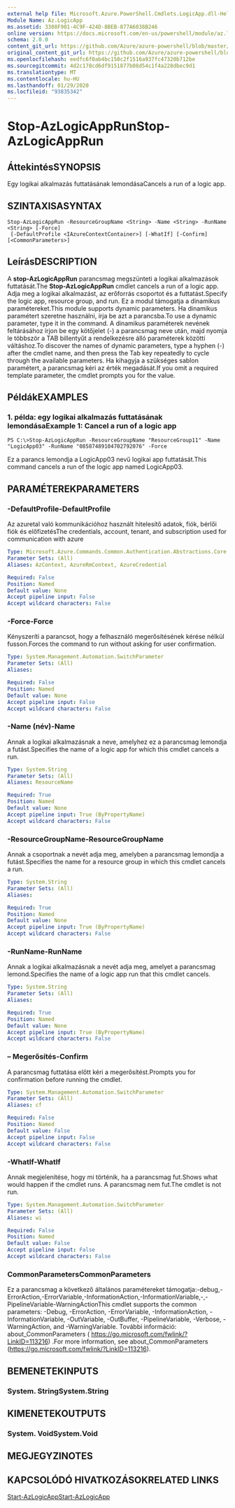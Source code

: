 ```yaml
---
external help file: Microsoft.Azure.PowerShell.Cmdlets.LogicApp.dll-Help.xml
Module Name: Az.LogicApp
ms.assetid: 3308F901-4C9F-424D-8BEB-877A6038B246
online version: https://docs.microsoft.com/en-us/powershell/module/az.logicapp/stop-azlogicapprun
schema: 2.0.0
content_git_url: https://github.com/Azure/azure-powershell/blob/master/src/LogicApp/LogicApp/help/Stop-AzLogicAppRun.md
original_content_git_url: https://github.com/Azure/azure-powershell/blob/master/src/LogicApp/LogicApp/help/Stop-AzLogicAppRun.md
ms.openlocfilehash: eedfc6f0ab4bc150c2f1516a937fc47320b712be
ms.sourcegitcommit: 4d2c178cd6df9151877b08d54c1f4a228dbec9d1
ms.translationtype: MT
ms.contentlocale: hu-HU
ms.lasthandoff: 01/29/2020
ms.locfileid: "93835342"
---
```

# <span data-ttu-id="9c87c-101">Stop-AzLogicAppRun</span><span class="sxs-lookup"><span data-stu-id="9c87c-101">Stop-AzLogicAppRun</span></span>

## <span data-ttu-id="9c87c-102">Áttekintés</span><span class="sxs-lookup"><span data-stu-id="9c87c-102">SYNOPSIS</span></span>
<span data-ttu-id="9c87c-103">Egy logikai alkalmazás futtatásának lemondása</span><span class="sxs-lookup"><span data-stu-id="9c87c-103">Cancels a run of a logic app.</span></span>

## <span data-ttu-id="9c87c-104">SZINTAXISA</span><span class="sxs-lookup"><span data-stu-id="9c87c-104">SYNTAX</span></span>

```
Stop-AzLogicAppRun -ResourceGroupName <String> -Name <String> -RunName <String> [-Force]
 [-DefaultProfile <IAzureContextContainer>] [-WhatIf] [-Confirm] [<CommonParameters>]
```

## <span data-ttu-id="9c87c-105">Leírás</span><span class="sxs-lookup"><span data-stu-id="9c87c-105">DESCRIPTION</span></span>
<span data-ttu-id="9c87c-106">A **stop-AzLogicAppRun** parancsmag megszünteti a logikai alkalmazások futtatását.</span><span class="sxs-lookup"><span data-stu-id="9c87c-106">The **Stop-AzLogicAppRun** cmdlet cancels a run of a logic app.</span></span>
<span data-ttu-id="9c87c-107">Adja meg a logikai alkalmazást, az erőforrás csoportot és a futtatást.</span><span class="sxs-lookup"><span data-stu-id="9c87c-107">Specify the logic app, resource group, and run.</span></span>
<span data-ttu-id="9c87c-108">Ez a modul támogatja a dinamikus paramétereket.</span><span class="sxs-lookup"><span data-stu-id="9c87c-108">This module supports dynamic parameters.</span></span>
<span data-ttu-id="9c87c-109">Ha dinamikus paramétert szeretne használni, írja be azt a parancsba.</span><span class="sxs-lookup"><span data-stu-id="9c87c-109">To use a dynamic parameter, type it in the command.</span></span>
<span data-ttu-id="9c87c-110">A dinamikus paraméterek nevének feltárásához írjon be egy kötőjelet (-) a parancsmag neve után, majd nyomja le többször a TAB billentyűt a rendelkezésre álló paraméterek közötti váltáshoz.</span><span class="sxs-lookup"><span data-stu-id="9c87c-110">To discover the names of dynamic parameters, type a hyphen (-) after the cmdlet name, and then press the Tab key repeatedly to cycle through the available parameters.</span></span>
<span data-ttu-id="9c87c-111">Ha kihagyja a szükséges sablon paramétert, a parancsmag kéri az érték megadását.</span><span class="sxs-lookup"><span data-stu-id="9c87c-111">If you omit a required template parameter, the cmdlet prompts you for the value.</span></span>

## <span data-ttu-id="9c87c-112">Példák</span><span class="sxs-lookup"><span data-stu-id="9c87c-112">EXAMPLES</span></span>

### <span data-ttu-id="9c87c-113">1. példa: egy logikai alkalmazás futtatásának lemondása</span><span class="sxs-lookup"><span data-stu-id="9c87c-113">Example 1: Cancel a run of a logic app</span></span>
```
PS C:\>Stop-AzLogicAppRun -ResourceGroupName "ResourceGroup11" -Name "LogicApp03" -RunName "08587489104702792076" -Force
```

<span data-ttu-id="9c87c-114">Ez a parancs lemondja a LogicApp03 nevű logikai app futtatását.</span><span class="sxs-lookup"><span data-stu-id="9c87c-114">This command cancels a run of the logic app named LogicApp03.</span></span>

## <span data-ttu-id="9c87c-115">PARAMÉTEREK</span><span class="sxs-lookup"><span data-stu-id="9c87c-115">PARAMETERS</span></span>

### <span data-ttu-id="9c87c-116">-DefaultProfile</span><span class="sxs-lookup"><span data-stu-id="9c87c-116">-DefaultProfile</span></span>
<span data-ttu-id="9c87c-117">Az azuretal való kommunikációhoz használt hitelesítő adatok, fiók, bérlői fiók és előfizetés</span><span class="sxs-lookup"><span data-stu-id="9c87c-117">The credentials, account, tenant, and subscription used for communication with azure</span></span>

```yaml
Type: Microsoft.Azure.Commands.Common.Authentication.Abstractions.Core.IAzureContextContainer
Parameter Sets: (All)
Aliases: AzContext, AzureRmContext, AzureCredential

Required: False
Position: Named
Default value: None
Accept pipeline input: False
Accept wildcard characters: False
```

### <span data-ttu-id="9c87c-118">-Force</span><span class="sxs-lookup"><span data-stu-id="9c87c-118">-Force</span></span>
<span data-ttu-id="9c87c-119">Kényszeríti a parancsot, hogy a felhasználó megerősítésének kérése nélkül fusson.</span><span class="sxs-lookup"><span data-stu-id="9c87c-119">Forces the command to run without asking for user confirmation.</span></span>

```yaml
Type: System.Management.Automation.SwitchParameter
Parameter Sets: (All)
Aliases:

Required: False
Position: Named
Default value: None
Accept pipeline input: False
Accept wildcard characters: False
```

### <span data-ttu-id="9c87c-120">-Name (név)</span><span class="sxs-lookup"><span data-stu-id="9c87c-120">-Name</span></span>
<span data-ttu-id="9c87c-121">Annak a logikai alkalmazásnak a neve, amelyhez ez a parancsmag lemondja a futást.</span><span class="sxs-lookup"><span data-stu-id="9c87c-121">Specifies the name of a logic app for which this cmdlet cancels a run.</span></span>

```yaml
Type: System.String
Parameter Sets: (All)
Aliases: ResourceName

Required: True
Position: Named
Default value: None
Accept pipeline input: True (ByPropertyName)
Accept wildcard characters: False
```

### <span data-ttu-id="9c87c-122">-ResourceGroupName</span><span class="sxs-lookup"><span data-stu-id="9c87c-122">-ResourceGroupName</span></span>
<span data-ttu-id="9c87c-123">Annak a csoportnak a nevét adja meg, amelyben a parancsmag lemondja a futást.</span><span class="sxs-lookup"><span data-stu-id="9c87c-123">Specifies the name for a resource group in which this cmdlet cancels a run.</span></span>

```yaml
Type: System.String
Parameter Sets: (All)
Aliases:

Required: True
Position: Named
Default value: None
Accept pipeline input: True (ByPropertyName)
Accept wildcard characters: False
```

### <span data-ttu-id="9c87c-124">-RunName</span><span class="sxs-lookup"><span data-stu-id="9c87c-124">-RunName</span></span>
<span data-ttu-id="9c87c-125">Annak a logikai alkalmazásnak a nevét adja meg, amelyet a parancsmag lemond.</span><span class="sxs-lookup"><span data-stu-id="9c87c-125">Specifies the name of a logic app run that this cmdlet cancels.</span></span>

```yaml
Type: System.String
Parameter Sets: (All)
Aliases:

Required: True
Position: Named
Default value: None
Accept pipeline input: True (ByPropertyName)
Accept wildcard characters: False
```

### <span data-ttu-id="9c87c-126">– Megerősítés</span><span class="sxs-lookup"><span data-stu-id="9c87c-126">-Confirm</span></span>
<span data-ttu-id="9c87c-127">A parancsmag futtatása előtt kéri a megerősítést.</span><span class="sxs-lookup"><span data-stu-id="9c87c-127">Prompts you for confirmation before running the cmdlet.</span></span>

```yaml
Type: System.Management.Automation.SwitchParameter
Parameter Sets: (All)
Aliases: cf

Required: False
Position: Named
Default value: False
Accept pipeline input: False
Accept wildcard characters: False
```

### <span data-ttu-id="9c87c-128">-WhatIf</span><span class="sxs-lookup"><span data-stu-id="9c87c-128">-WhatIf</span></span>
<span data-ttu-id="9c87c-129">Annak megjelenítése, hogy mi történik, ha a parancsmag fut.</span><span class="sxs-lookup"><span data-stu-id="9c87c-129">Shows what would happen if the cmdlet runs.</span></span>
<span data-ttu-id="9c87c-130">A parancsmag nem fut.</span><span class="sxs-lookup"><span data-stu-id="9c87c-130">The cmdlet is not run.</span></span>

```yaml
Type: System.Management.Automation.SwitchParameter
Parameter Sets: (All)
Aliases: wi

Required: False
Position: Named
Default value: False
Accept pipeline input: False
Accept wildcard characters: False
```

### <span data-ttu-id="9c87c-131">CommonParameters</span><span class="sxs-lookup"><span data-stu-id="9c87c-131">CommonParameters</span></span>
<span data-ttu-id="9c87c-132">Ez a parancsmag a következő általános paramétereket támogatja:-debug,-ErrorAction,-ErrorVariable,-InformationAction,-InformationVariable,-,-PipelineVariable-WarningAction</span><span class="sxs-lookup"><span data-stu-id="9c87c-132">This cmdlet supports the common parameters: -Debug, -ErrorAction, -ErrorVariable, -InformationAction, -InformationVariable, -OutVariable, -OutBuffer, -PipelineVariable, -Verbose, -WarningAction, and -WarningVariable.</span></span> <span data-ttu-id="9c87c-133">További információ: about_CommonParameters ( https://go.microsoft.com/fwlink/?LinkID=113216) .</span><span class="sxs-lookup"><span data-stu-id="9c87c-133">For more information, see about_CommonParameters (https://go.microsoft.com/fwlink/?LinkID=113216).</span></span>

## <span data-ttu-id="9c87c-134">BEMENETEK</span><span class="sxs-lookup"><span data-stu-id="9c87c-134">INPUTS</span></span>

### <span data-ttu-id="9c87c-135">System. String</span><span class="sxs-lookup"><span data-stu-id="9c87c-135">System.String</span></span>

## <span data-ttu-id="9c87c-136">KIMENETEK</span><span class="sxs-lookup"><span data-stu-id="9c87c-136">OUTPUTS</span></span>

### <span data-ttu-id="9c87c-137">System. Void</span><span class="sxs-lookup"><span data-stu-id="9c87c-137">System.Void</span></span>

## <span data-ttu-id="9c87c-138">MEGJEGYZI</span><span class="sxs-lookup"><span data-stu-id="9c87c-138">NOTES</span></span>

## <span data-ttu-id="9c87c-139">KAPCSOLÓDÓ HIVATKOZÁSOK</span><span class="sxs-lookup"><span data-stu-id="9c87c-139">RELATED LINKS</span></span>

[<span data-ttu-id="9c87c-140">Start-AzLogicApp</span><span class="sxs-lookup"><span data-stu-id="9c87c-140">Start-AzLogicApp</span></span>](./Start-AzLogicApp.md)


